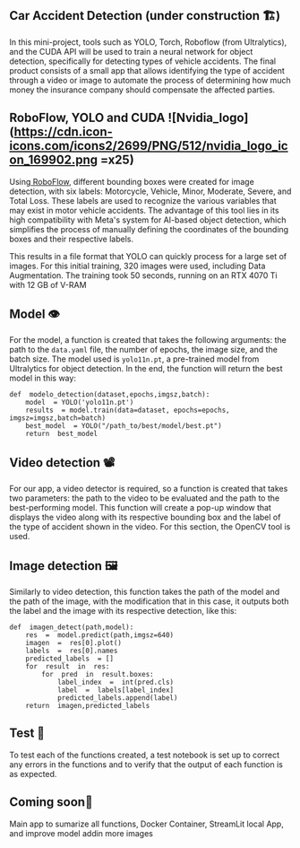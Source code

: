 
## Car Accident Detection (under construction 🏗️)
In this mini-project, tools such as YOLO, Torch, Roboflow (from Ultralytics), and the CUDA API will be used to train a neural network for object detection, specifically for detecting types of vehicle accidents. The final product consists of a small app that allows identifying the type of accident through a video or image to automate the process of determining how much money the insurance company should compensate the affected parties.


## RoboFlow, YOLO and CUDA  ![Nvidia_logo](https://cdn.icon-icons.com/icons2/2699/PNG/512/nvidia_logo_icon_169902.png =x25)

Using<a href="https://universe.roboflow.com/" title="Title"> RoboFlow</a>, different bounding boxes were created for image detection, with six labels: Motorcycle, Vehicle, Minor, Moderate, Severe, and Total Loss. These labels are used to recognize the various variables that may exist in motor vehicle accidents. The advantage of this tool lies in its high compatibility with Meta's system for AI-based object detection, which simplifies the process of manually defining the coordinates of the bounding boxes and their respective labels.

This results in a file format that YOLO can quickly process for a large set of images. For this initial training, 320 images were used, including Data Augmentation. The training took 50 seconds, running on an RTX 4070 Ti with 12 GB of V-RAM

## Model 👁️

For the model, a function is created that takes the following arguments: the path to the `data.yaml` file, the number of epochs, the image size, and the batch size. The model used is `yolo11n.pt`, a pre-trained model from Ultralytics for object detection. In the end, the function will return the best model in this way:
```
def  modelo_detection(dataset,epochs,imgsz,batch):
	model  = YOLO('yolo11n.pt')
	results  = model.train(data=dataset, epochs=epochs, imgsz=imgsz,batch=batch)
	best_model  = YOLO("/path_to/best/model/best.pt")
	return  best_model
```


##  Video detection 📽️

For our app, a video detector is required, so a function is created that takes two parameters: the path to the video to be evaluated and the path to the best-performing model. This function will create a pop-up window that displays the video along with its respective bounding box and the label of the type of accident shown in the video. For this section, the OpenCV tool is used.

##  Image detection 🖼️

Similarly to video detection, this function takes the path of the model and the path of the image, with the modification that in this case, it outputs both the label and the image with its respective detection, like this:

```
def  imagen_detect(path,model):
	res  =  model.predict(path,imgsz=640)
	imagen  =  res[0].plot()
	labels  =  res[0].names
	predicted_labels  = []
	for  result  in  res:
		for  pred  in  result.boxes:
			label_index  =  int(pred.cls)
			label  =  labels[label_index]
			predicted_labels.append(label)
	return  imagen,predicted_labels

```
##  Test 🧪

To test each of the functions created, a test notebook is set up to correct any errors in the functions and to verify that the output of each function is as expected.

## Coming soon🚧
Main app to sumarize all functions, Docker Container, StreamLit local App, and improve model addin more images